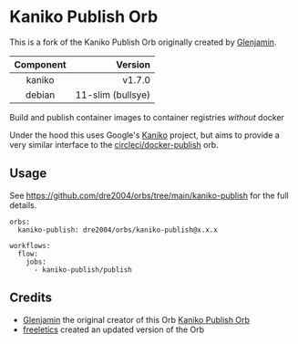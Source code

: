 # Kaniko Publish Orb

This is a fork of the Kaniko Publish Orb originally created by [Glenjamin](https://github.com/glenjamin/). 

| Component | Version |
|:---------:|--------:|
| kaniko    | v1.7.0  |
| debian    | 11-slim (bullsye) |


Build and publish container images to container registries *without* docker

Under the hood this uses Google's [Kaniko](https://github.com/GoogleContainerTools/kaniko) project, but aims to provide a very similar interface to the [circleci/docker-publish](https://circleci.com/orbs/registry/orb/circleci/docker-publish) orb.

## Usage

See https://github.com/dre2004/orbs/tree/main/kaniko-publish for the full details.

```
orbs:
  kaniko-publish: dre2004/orbs/kaniko-publish@x.x.x

workflows:
  flow:
    jobs:
      - kaniko-publish/publish
```

## Credits

- [Glenjamin](https://github.com/glenjamin/) the original creator of this Orb [Kaniko Publish Orb](https://github.com/glenjamin/kaniko-publish-orb/)
- [freeletics](https://github.com/freeletics/) created an updated version of the Orb